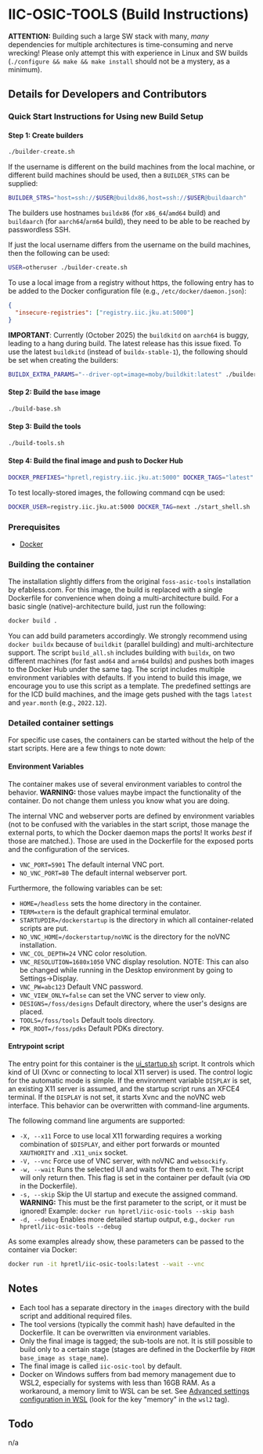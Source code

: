 # IIC-OSIC-TOOLS (Build Instructions)

**ATTENTION:** Building such a large SW stack with many, *many* dependencies for multiple architectures is time-consuming and nerve wrecking! Please only attempt this with experience in Linux and SW builds (`./configure && make && make install` should not be a mystery, as a minimum).

## Details for Developers and Contributors

### Quick Start Instructions for Using new Build Setup

#### Step 1: Create builders

```bash
./builder-create.sh
```

If the username is different on the build machines from the local machine, or different build machines should be used, then a `BUILDER_STRS` can be supplied:

```bash
BUILDER_STRS="host=ssh://$USER@buildx86,host=ssh://$USER@buildaarch"
```

The builders use hostnames `buildx86` (for `x86_64`/`amd64` build) and `buildaarch` (for `aarch64`/`arm64` build), they need to be able to be reached by passwordless SSH.

If just the local username differs from the username on the build machines, then the following can be used:

```bash
USER=otheruser ./builder-create.sh
```

To use a local image from a registry without https, the following entry has to be added to the Docker configuration file (e.g., `/etc/docker/daemon.json`):

```json
{
  "insecure-registries": ["registry.iic.jku.at:5000"]
}
```

**IMPORTANT**: Currently (October 2025) the `buildkitd` on `aarch64` is buggy, leading to a hang during build. The latest release has this issue fixed. To use the latest `buildkitd` (instead of `buildx-stable-1`), the following should be set when creating the builders:

```bash
BUILDX_EXTRA_PARAMS="--driver-opt=image=moby/buildkit:latest" ./builder-create.sh
```

#### Step 2: Build the `base` image

```bash
./build-base.sh
```

#### Step 3: Build the tools

```bash
./build-tools.sh
```

#### Step 4: Build the final image and push to Docker Hub

```bash
DOCKER_PREFIXES="hpretl,registry.iic.jku.at:5000" DOCKER_TAGS="latest" ./build-images.sh
```

To test locally-stored images, the following command cqn be used:

```bash
DOCKER_USER=registry.iic.jku.at:5000 DOCKER_TAG=next ./start_shell.sh
```

### Prerequisites

* [Docker](https://docs.docker.com/engine/install/)

### Building the container

The installation slightly differs from the original `foss-asic-tools` installation by efabless.com. For this image, the build is replaced with a single Dockerfile for convenience when doing a multi-architecture build. For a basic single (native)-architecture build, just run the following:

```bash
docker build .
```

You can add build parameters accordingly. We strongly recommend using `docker buildx` because of `buildkit` (parallel building) and multi-architecture support. The script `build_all.sh` includes building with `buildx`, on two different machines (for fast `amd64` and `arm64` builds) and pushes both images to the Docker Hub under the same tag. The script includes multiple environment variables with defaults. If you intend to build this image, we encourage you to use this script as a template.
The predefined settings are for the ICD build machines, and the image gets pushed with the tags `latest` and `year.month` (e.g., `2022.12`).

### Detailed container settings

For specific use cases, the containers can be started without the help of the start scripts. Here are a few things to note down:

#### Environment Variables

The container makes use of several environment variables to control the behavior. **WARNING:** those values maybe impact the functionality of the container. Do not change them unless you know what you are doing.

The internal VNC and webserver ports are defined by environment variables (not to be confused with the variables in the start script, those manage the external ports, to which the Docker daemon maps the ports! It works *best* if those are matched.). Those are used in the Dockerfile for the exposed ports and the configuration of the services.

* `VNC_PORT=5901` The default internal VNC port.
* `NO_VNC_PORT=80` The default internal webserver port.

Furthermore, the following variables can be set:

* `HOME=/headless` sets the home directory in the container.
* `TERM=xterm` is the default graphical terminal emulator.
* `STARTUPDIR=/dockerstartup` is the directory in which all container-related scripts are put.
* `NO_VNC_HOME=/dockerstartup/noVNC` is the directory for the noVNC installation.
* `VNC_COL_DEPTH=24` VNC color resolution.
* `VNC_RESOLUTION=1680x1050` VNC display resolution. NOTE: This can also be changed while running in the Desktop environment by going to Settings->Display.
* `VNC_PW=abc123` Default VNC password.
* `VNC_VIEW_ONLY=false` can set the VNC server to view only.
* `DESIGNS=/foss/designs` Default directory, where the user's designs are placed.
* `TOOLS=/foss/tools` Default tools directory.
* `PDK_ROOT=/foss/pdks` Default PDKs directory.

#### Entrypoint script

The entry point for this container is the [ui_startup.sh](https://github.com/hpretl/iic-osic-tools/blob/main/images/iic-osic-tools/scripts/ui_startup.sh) script. It controls which kind of UI (Xvnc or connecting to local X11 server) is used. The control logic for the automatic mode is simple. If the environment variable `DISPLAY` is set, an existing X11 server is assumed, and the startup script runs an XFCE4 terminal. If the `DISPLAY` is not set, it starts Xvnc and the noVNC web interface. This behavior can be overwritten with command-line arguments.

The following command line arguments are supported:

* `-X, --x11` Force to use local X11 forwarding requires a working combination of `$DISPLAY`, and either port forwards or mounted `XAUTHORITY` and `.X11_unix` socket.
* `-V, --vnc` Force use of VNC server, with noVNC and `websockify`.
* `-w, --wait` Runs the selected UI and waits for them to exit. The script will only return then. This flag is set in the container per default (via `CMD` in the Dockerfile).
* `-s, --skip` Skip the UI startup and execute the assigned command. **WARNING:** This must be the first parameter to the script, or it must be ignored! Example: `docker run hpretl/iic-osic-tools --skip bash`
* `-d, --debug` Enables more detailed startup output, e.g., `docker run hpretl/iic-osic-tools --debug`

As some examples already show, these parameters can be passed to the container via Docker:

```bash
docker run -it hpretl/iic-osic-tools:latest --wait --vnc
```

## Notes

* Each tool has a separate directory in the `images` directory with the build script and additional required files.
* The tool versions (typically the commit hash) have defaulted in the Dockerfile. It can be overwritten via environment variables.
* Only the final image is tagged; the sub-tools are not. It is still possible to build only to a certain stage (stages are defined in the Dockerfile by `FROM base_image as stage_name`).
* The final image is called `iic-osic-tool` by default.
* Docker on Windows suffers from bad memory management due to WSL2, especially for systems with less than 16GB RAM. As a workaround, a memory limit to WSL can be set. See [Advanced settings configuration in WSL](https://learn.microsoft.com/en-us/windows/wsl/wsl-config) (look for the key "memory" in the `wsl2` tag).

## Todo

n/a
